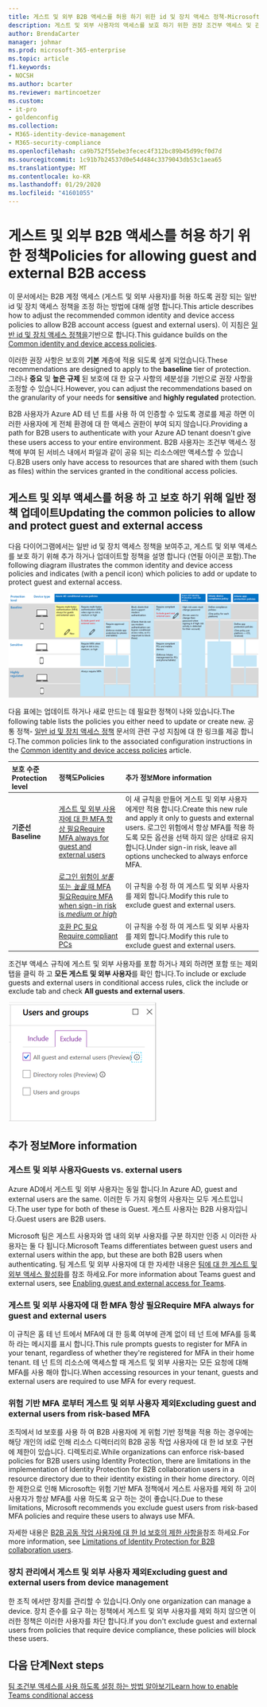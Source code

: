 ```yaml
---
title: 게스트 및 외부 B2B 액세스를 허용 하기 위한 id 및 장치 액세스 정책-Microsoft 365 Enterprise | Microsoft Docs
description: 게스트 및 외부 사용자의 액세스를 보호 하기 위한 권장 조건부 액세스 및 관련 정책에 대해 설명 합니다.
author: BrendaCarter
manager: johmar
ms.prod: microsoft-365-enterprise
ms.topic: article
f1.keywords:
- NOCSH
ms.author: bcarter
ms.reviewer: martincoetzer
ms.custom:
- it-pro
- goldenconfig
ms.collection:
- M365-identity-device-management
- M365-security-compliance
ms.openlocfilehash: ca9b752f55ebe3fecec4f312bc89b45d99cf0d7d
ms.sourcegitcommit: 1c91b7b24537d0e54d484c3379043db53c1aea65
ms.translationtype: MT
ms.contentlocale: ko-KR
ms.lasthandoff: 01/29/2020
ms.locfileid: "41601055"
---
```

# <a name="policies-for-allowing-guest-and-external-b2b-access"></a><span data-ttu-id="46ada-103">게스트 및 외부 B2B 액세스를 허용 하기 위한 정책</span><span class="sxs-lookup"><span data-stu-id="46ada-103">Policies for allowing guest and external B2B access</span></span>
<span data-ttu-id="46ada-104">이 문서에서는 B2B 계정 액세스 (게스트 및 외부 사용자)를 허용 하도록 권장 되는 일반 id 및 장치 액세스 정책을 조정 하는 방법에 대해 설명 합니다.</span><span class="sxs-lookup"><span data-stu-id="46ada-104">This article describes how to adjust the recommended common identity and device access policies to allow B2B account access (guest and external users).</span></span> <span data-ttu-id="46ada-105">이 지침은 [일반 id 및 장치 액세스 정책을](identity-access-policies.md)기반으로 합니다.</span><span class="sxs-lookup"><span data-stu-id="46ada-105">This guidance builds on the [Common identity and device access policies](identity-access-policies.md).</span></span>

<span data-ttu-id="46ada-106">이러한 권장 사항은 보호의 **기본** 계층에 적용 되도록 설계 되었습니다.</span><span class="sxs-lookup"><span data-stu-id="46ada-106">These recommendations are designed to apply to the **baseline** tier of protection.</span></span> <span data-ttu-id="46ada-107">그러나 **중요** 및 **높은 규제** 된 보호에 대 한 요구 사항의 세분성을 기반으로 권장 사항을 조정할 수 있습니다.</span><span class="sxs-lookup"><span data-stu-id="46ada-107">However, you can adjust the recommendations based on the granularity of your needs for **sensitive** and **highly regulated** protection.</span></span> 

<span data-ttu-id="46ada-108">B2B 사용자가 Azure AD 테 넌 트를 사용 하 여 인증할 수 있도록 경로를 제공 하면 이러한 사용자에 게 전체 환경에 대 한 액세스 권한이 부여 되지 않습니다.</span><span class="sxs-lookup"><span data-stu-id="46ada-108">Providing a path for B2B users to authenticate with your Azure AD tenant doesn't give these users access to your entire environment.</span></span> <span data-ttu-id="46ada-109">B2B 사용자는 조건부 액세스 정책에 부여 된 서비스 내에서 파일과 같이 공유 되는 리소스에만 액세스할 수 있습니다.</span><span class="sxs-lookup"><span data-stu-id="46ada-109">B2B users only have access to resources that are shared with them (such as files) within the services granted in the conditional access policies.</span></span>

## <a name="updating-the-common-policies-to-allow-and-protect-guest-and-external-access"></a><span data-ttu-id="46ada-110">게스트 및 외부 액세스를 허용 하 고 보호 하기 위해 일반 정책 업데이트</span><span class="sxs-lookup"><span data-stu-id="46ada-110">Updating the common policies to allow and protect guest and external access</span></span> 

<span data-ttu-id="46ada-111">다음 다이어그램에서는 일반 id 및 장치 액세스 정책을 보여주고, 게스트 및 외부 액세스를 보호 하기 위해 추가 하거나 업데이트할 정책을 설명 합니다 (연필 아이콘 포함).</span><span class="sxs-lookup"><span data-stu-id="46ada-111">The following diagram illustrates the common identity and device access policies and indicates (with a pencil icon) which policies to add or update to protect guest and external access.</span></span> 

![게스트 액세스 보호를 위한 정책 업데이트 요약](../images/identity-access-ruleset-guest.png)

<span data-ttu-id="46ada-113">다음 표에는 업데이트 하거나 새로 만드는 데 필요한 정책이 나와 있습니다.</span><span class="sxs-lookup"><span data-stu-id="46ada-113">The following table lists the policies you either need to update or create new.</span></span> <span data-ttu-id="46ada-114">공통 정책- [일반 id 및 장치 액세스 정책](identity-access-policies.md) 문서의 관련 구성 지침에 대 한 링크를 제공 합니다.</span><span class="sxs-lookup"><span data-stu-id="46ada-114">The common policies link to the associated configuration instructions in the [Common identity and device access policies](identity-access-policies.md) article.</span></span>

|<span data-ttu-id="46ada-115">보호 수준</span><span class="sxs-lookup"><span data-stu-id="46ada-115">Protection level</span></span>|<span data-ttu-id="46ada-116">정책도</span><span class="sxs-lookup"><span data-stu-id="46ada-116">Policies</span></span>|<span data-ttu-id="46ada-117">추가 정보</span><span class="sxs-lookup"><span data-stu-id="46ada-117">More information</span></span>|
|:---------------|:-------|:----------------|
|<span data-ttu-id="46ada-118">**기준선**</span><span class="sxs-lookup"><span data-stu-id="46ada-118">**Baseline**</span></span>|[<span data-ttu-id="46ada-119">게스트 및 외부 사용자에 대 한 MFA 항상 필요</span><span class="sxs-lookup"><span data-stu-id="46ada-119">Require MFA always for guest and external users</span></span>](identity-access-policies.md#require-mfa-based-on-sign-in-risk)|<span data-ttu-id="46ada-120">이 새 규칙을 만들어 게스트 및 외부 사용자 에게만 적용 합니다.</span><span class="sxs-lookup"><span data-stu-id="46ada-120">Create this new rule and apply it only to guests and external users.</span></span> <span data-ttu-id="46ada-121">로그인 위험에서 항상 MFA를 적용 하도록 모든 옵션을 선택 하지 않은 상태로 유지 합니다.</span><span class="sxs-lookup"><span data-stu-id="46ada-121">Under sign-in risk, leave all options unchecked to always enforce MFA.</span></span>|
|        |[<span data-ttu-id="46ada-122">로그인 위험이 *보통* 또는 *높을* 때 MFA 필요</span><span class="sxs-lookup"><span data-stu-id="46ada-122">Require MFA when sign-in risk is *medium* or *high*</span></span>](identity-access-policies.md#require-mfa-based-on-sign-in-risk)|<span data-ttu-id="46ada-123">이 규칙을 수정 하 여 게스트 및 외부 사용자를 제외 합니다.</span><span class="sxs-lookup"><span data-stu-id="46ada-123">Modify this rule to exclude guest and external users.</span></span>|
|        |[<span data-ttu-id="46ada-124">호환 PC 필요</span><span class="sxs-lookup"><span data-stu-id="46ada-124">Require compliant PCs</span></span>](identity-access-policies.md#require-compliant-pcs-but-not-compliant-phones-and-tablets)|<span data-ttu-id="46ada-125">이 규칙을 수정 하 여 게스트 및 외부 사용자를 제외 합니다.</span><span class="sxs-lookup"><span data-stu-id="46ada-125">Modify this rule to exclude guest and external users.</span></span>|

<span data-ttu-id="46ada-126">조건부 액세스 규칙에 게스트 및 외부 사용자를 포함 하거나 제외 하려면 포함 또는 제외 탭을 클릭 하 고 **모든 게스트 및 외부 사용자**를 확인 합니다.</span><span class="sxs-lookup"><span data-stu-id="46ada-126">To include or exclude guests and external users in conditional access rules, click the include or exclude tab and check **All guests and external users**.</span></span>

![게스트를 제외 하기 위한 컨트롤의 화면 캡처](../images/identity-access-exclude-guests-ui.png)

## <a name="more-information"></a><span data-ttu-id="46ada-128">추가 정보</span><span class="sxs-lookup"><span data-stu-id="46ada-128">More information</span></span>

### <a name="guests-vs-external-users"></a><span data-ttu-id="46ada-129">게스트 및 외부 사용자</span><span class="sxs-lookup"><span data-stu-id="46ada-129">Guests vs. external users</span></span>
<span data-ttu-id="46ada-130">Azure AD에서 게스트 및 외부 사용자는 동일 합니다.</span><span class="sxs-lookup"><span data-stu-id="46ada-130">In Azure AD, guest and external users are the same.</span></span> <span data-ttu-id="46ada-131">이러한 두 가지 유형의 사용자는 모두 게스트입니다.</span><span class="sxs-lookup"><span data-stu-id="46ada-131">The user type for both of these is Guest.</span></span> <span data-ttu-id="46ada-132">게스트 사용자는 B2B 사용자입니다.</span><span class="sxs-lookup"><span data-stu-id="46ada-132">Guest users are B2B users.</span></span>

<span data-ttu-id="46ada-133">Microsoft 팀은 게스트 사용자와 앱 내의 외부 사용자를 구분 하지만 인증 시 이러한 사용자는 둘 다 됩니다.</span><span class="sxs-lookup"><span data-stu-id="46ada-133">Microsoft Teams differentiates between guest users and external users within the app, but these are both B2B users when authenticating.</span></span> <span data-ttu-id="46ada-134">팀 게스트 및 외부 사용자에 대 한 자세한 내용은 [팀에 대 한 게스트 및 외부 액세스 활성화](teams-access-policies.md#enabling-guest-and-external-access-for-teams)를 참조 하세요.</span><span class="sxs-lookup"><span data-stu-id="46ada-134">For more information about Teams guest and external users, see [Enabling guest and external access for Teams](teams-access-policies.md#enabling-guest-and-external-access-for-teams).</span></span>

### <a name="require-mfa-always-for-guest-and-external-users"></a><span data-ttu-id="46ada-135">게스트 및 외부 사용자에 대 한 MFA 항상 필요</span><span class="sxs-lookup"><span data-stu-id="46ada-135">Require MFA always for guest and external users</span></span>
<span data-ttu-id="46ada-136">이 규칙은 홈 테 넌 트에서 MFA에 대 한 등록 여부에 관계 없이 테 넌 트에 MFA를 등록 하 라는 메시지를 표시 합니다.</span><span class="sxs-lookup"><span data-stu-id="46ada-136">This rule prompts guests to register for MFA in your tenant, regardless of whether they're registered for MFA in their home tenant.</span></span> <span data-ttu-id="46ada-137">테 넌 트의 리소스에 액세스할 때 게스트 및 외부 사용자는 모든 요청에 대해 MFA를 사용 해야 합니다.</span><span class="sxs-lookup"><span data-stu-id="46ada-137">When accessing resources in your tenant, guests and external users are required to use MFA for every request.</span></span> 

### <a name="excluding-guest-and-external-users-from-risk-based-mfa"></a><span data-ttu-id="46ada-138">위험 기반 MFA 로부터 게스트 및 외부 사용자 제외</span><span class="sxs-lookup"><span data-stu-id="46ada-138">Excluding guest and external users from risk-based MFA</span></span>
<span data-ttu-id="46ada-139">조직에서 Id 보호를 사용 하 여 B2B 사용자에 게 위험 기반 정책을 적용 하는 경우에는 해당 개인의 id로 인해 리소스 디렉터리의 B2B 공동 작업 사용자에 대 한 Id 보호 구현에 제한이 있습니다. 디렉토리로.</span><span class="sxs-lookup"><span data-stu-id="46ada-139">While organizations can enforce risk-based policies for B2B users using Identity Protection, there are limitations in the implementation of Identity Protection for B2B collaboration users in a resource directory due to their identity existing in their home directory.</span></span> <span data-ttu-id="46ada-140">이러한 제한으로 인해 Microsoft는 위험 기반 MFA 정책에서 게스트 사용자를 제외 하 고이 사용자가 항상 MFA를 사용 하도록 요구 하는 것이 좋습니다.</span><span class="sxs-lookup"><span data-stu-id="46ada-140">Due to these limitations, Microsoft recommends you exclude guest users from risk-based MFA policies and require these users to always use MFA.</span></span> 

<span data-ttu-id="46ada-141">자세한 내용은 [B2B 공동 작업 사용자에 대 한 Id 보호의 제한 사항을](https://docs.microsoft.com/azure/active-directory/identity-protection/concept-identity-protection-b2b#limitations-of-identity-protection-for-b2b-collaboration-users)참조 하세요.</span><span class="sxs-lookup"><span data-stu-id="46ada-141">For more information, see [Limitations of Identity Protection for B2B collaboration users](https://docs.microsoft.com/azure/active-directory/identity-protection/concept-identity-protection-b2b#limitations-of-identity-protection-for-b2b-collaboration-users).</span></span> 

### <a name="excluding-guest-and-external-users-from-device-management"></a><span data-ttu-id="46ada-142">장치 관리에서 게스트 및 외부 사용자 제외</span><span class="sxs-lookup"><span data-stu-id="46ada-142">Excluding guest and external users from device management</span></span> 
<span data-ttu-id="46ada-143">한 조직 에서만 장치를 관리할 수 있습니다.</span><span class="sxs-lookup"><span data-stu-id="46ada-143">Only one organization can manage a device.</span></span> <span data-ttu-id="46ada-144">장치 준수를 요구 하는 정책에서 게스트 및 외부 사용자를 제외 하지 않으면 이러한 정책은 이러한 사용자를 차단 합니다.</span><span class="sxs-lookup"><span data-stu-id="46ada-144">If you don't exclude guest and external users from policies that require device compliance, these policies will block these users.</span></span> 

## <a name="next-steps"></a><span data-ttu-id="46ada-145">다음 단계</span><span class="sxs-lookup"><span data-stu-id="46ada-145">Next steps</span></span>

[<span data-ttu-id="46ada-146">팀 조건부 액세스를 사용 하도록 설정 하는 방법 알아보기</span><span class="sxs-lookup"><span data-stu-id="46ada-146">Learn how to enable Teams conditional access</span></span>](teams-access-policies.md)

